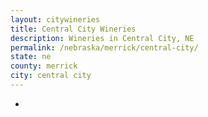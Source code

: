```yaml
---
layout: citywineries
title: Central City Wineries
description: Wineries in Central City, NE
permalink: /nebraska/merrick/central-city/
state: ne
county: merrick
city: central city
---
```

-
